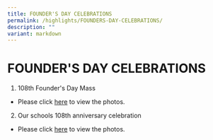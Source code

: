```yaml
---
title: FOUNDER'S DAY CELEBRATIONS
permalink: /highlights/FOUNDERS-DAY-CELEBRATIONS/
description: ""
variant: markdown
---
```

# **FOUNDER'S DAY CELEBRATIONS**
1. 108th Founder's Day Mass
* Please click [here](https://www.facebook.com/share/p/zxnBS2PH883z27Ks/?mibextid=WC7FNe) to view the photos.

2. Our schools 108th anniversary celebration
*   Please click [here](https://www.facebook.com/share/p/ufnddoa6TZU2TWod/?mibextid=WC7FNe) to view the photos.
